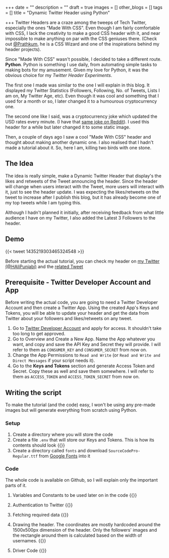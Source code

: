+++
date = ""
description = ""
draft = true
images = []
other_blogs = []
tags = []
title = "Dynamic Twitter Header using Python"

+++
Twitter Headers are a craze among the tweeps of Tech Twitter, especially the ones "Made With CSS". Even though I am fairly comfortable with CSS, I lack the creativity to make a good CSS header with it, and near impossible to make anything on par with the CSS geniuses there. (Check out [@Prathkum](https://twitter.com/Prathkum), he is a CSS Wizard and one of the inspirations behind my header projects).

Since "Made With CSS" wasn't possible, I decided to take a different route. **Python**. Python is something I use daily, from automating simple tasks to making bots for my amusement. Given my love for Python, it was the obvious choice for my _Twitter Header Experiments_.

The first one I made was similar to the one I will explain in this blog. It displayed my Twitter Statistics (Followers, Following, No. of Tweets, Lists I am on, My Twitter Age, etc). Even though it was cool and something that I used for a month or so, I later changed it to a humourous cryptocurrency one.

The second one like I said, was a cryptocurrency joke which updated the USD rates every minute. (I have that [same joke on Reddit](https://www.reddit.com/user/dJones176/comments/npoq3f/a_boy_asked_his_bitcoininvesting_dad_for_1/)). I used this header for a while but later changed it to some static image.

Then, a couple of days ago I saw a cool "Made With CSS" header and thought about making another dynamic one. I also realised that I hadn't made a tutorial about it. So, here I am, killing two birds with one stone.

## The Idea

The idea is really simple, make a Dynamic Twitter Header that display's the likes and retweets of the Tweet announcing the header. Since the header will change when users interact with the Tweet, more users will interact with it, just to see the header update. I was expecting the likes/retweets on the tweet to increase after I publish this blog, but it has already become one of my top tweets while I am typing this.

Although I hadn't planned it initially, after receiving feedback from what little audience I have on my Twitter, I also added the Latest 3 Followers to the header.

## Demo

{{< tweet 1435219303465324548 >}}

Before starting the actual tutorial, you can check my header on [my Twitter (@HAliPunjabi)](https://twitter.com/HAliPunjabi) and the [related Tweet ](https://twitter.com/HAliPunjabi/status/1435219303465324548)

## Prerequisite - Twitter Developer Account and App

Before writing the actual code, you are going to need a Twitter Developer Account and then create a Twitter App. Using the created App's Keys and Tokens, you will be able to update your header and get the data from Twitter about your followers and likes/retweets on any tweet.

1. Go to [Twitter Developer Account](https://developer.twitter.com/en/apply-for-access) and apply for access. It shouldn't take too long to get approved.
2. Go to Overview and Create a New App. Name the App whatever you want, and copy and save the API Key and Secret they will provide. I will refer to them as `CONSUMER_KEY` and `CONSUMER_SECRET` from now on.
3. Change the App Permissions to `Read and Write` (or `Read and Write and Direct Messages` if your script needs it).
4. Go to the **Keys and Tokens** section and generate Access Token and Secret. Copy these as well and save them somewhere. I will refer to them as `ACCESS_TOKEN` and `ACCESS_TOKEN_SECRET` from now on.  


## Writing the script
To make the tutorial (and the code) easy, I won't be using any pre-made images but will generate everything from scratch using Python.

### Setup

1. Create a directory where you will store the code
2. Create a file `.env` that will store our Keys and Tokens. This is how its contents should look
{{<github repo="haideralipunjabi/twitter-header-script" file=".env.sample" lang="bash" options="linenos=true">}}
3. Create a directory called `fonts` and download `SourceCodePro-Regular.ttf` from [Google Fonts](https://fonts.google.com/specimen/Source+Code+Pro) into it

### Code

The whole code is available on Github, so I will explain only the important parts of it.

1. Variables and Constants to be used later on in the code {{<github repo="haideralipunjabi/twitter-header-script" file="main.py" lang="python" options="linenos=true" sub_lines="8-29" >}}
  
2. Authentication to Twitter
{{<github repo="haideralipunjabi/twitter-header-script" file="main.py" lang="python" options="linenos=true" sub_lines="32-38" >}}
3. Fetching required data
   {{<github repo="haideralipunjabi/twitter-header-script" file="main.py" lang="python" options="linenos=true" sub_lines="40-52" >}}
4. Drawing the header. The coordinates are mostly hardcoded around the 1500x500px dimension of the header. Only the followers' images and the rectangle around them is calculated based on the width of usernames.
   {{<github repo="haideralipunjabi/twitter-header-script" file="main.py" lang="python" options="linenos=true" sub_lines="54-108" >}}
5. Driver Code
   {{<github repo="haideralipunjabi/twitter-header-script" file="main.py" lang="python" options="linenos=true" sub_lines="111-117" >}}